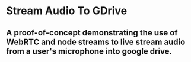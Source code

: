 # Stream Audio To GDrive

## A proof-of-concept demonstrating the use of WebRTC and node streams to live stream audio from a user's microphone into google drive.
